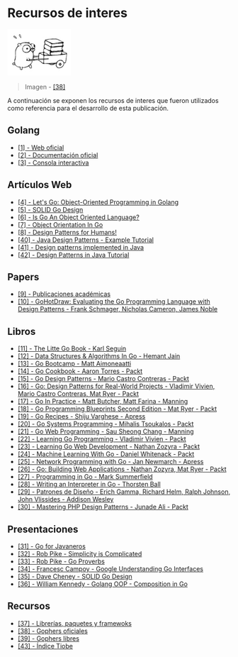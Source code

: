 # Recursos de interes

![](/assets/ref.png)

> Imagen - [\[38\]](recursos.md)

A continuación se exponen los recursos de interes que fueron utilizados como referencia para el desarrollo de esta publicación.

## Golang

* [\[1\] - Web oficial](https://golang.org/)
* [\[2\] - Documentación oficial](https://golang.org/doc/)
* [\[3\] - Consola interactiva](https://play.golang.org/)

## Artículos Web

* [\[4\] - Let's Go: Object-Oriented Programming in Golang](https://code.tutsplus.com/tutorials/lets-go-object-oriented-programming-in-golang--cms-26540)
* [\[5\] - SOLID Go Design](https://dave.cheney.net/2016/08/20/solid-go-design)
* [\[6\] - Is Go An Object Oriented Language?](http://spf13.com/post/is-go-object-oriented/)
* [\[7\] - Object Orientation In Go](https://katcipis.github.io/blog/object-orientation-go/)
* [\[8\] - Design Patterns for Humans!](https://github.com/kamranahmedse/design-patterns-for-humans)
* [\[40\] - Java Design Patterns - Example Tutorial](https://www.journaldev.com/1827/java-design-patterns-example-tutorial)
* [\[41\] - Design patterns implemented in Java](http://java-design-patterns.com/)
* [\[42\] - Design Patterns in Java Tutorial](https://www.tutorialspoint.com/design_pattern/)

## Papers

* [\[9\] - Publicaciones académicas](https://github.com/golang/go/wiki/ResearchPapers)
* [\[10\] - GoHotDraw: Evaluating the Go Programming Language with Design Patterns - Frank Schmager, Nicholas Cameron, James Noble](http://citeseerx.ist.psu.edu/viewdoc/download?doi=10.1.1.188.5524&rep=rep1&type=pdf)

## Libros

* [\[11\] - The Litte Go Book - Karl Seguin](https://github.com/karlseguin/the-little-go-book)
* [\[12\] - Data Structures & Algorithms In Go - Hemant Jain](https://www.amazon.com/Data-Structures-Algorithms-Hemant-Jain-ebook/dp/B075TBM9KS)
* [\[13\] - Go Bootcamp - Matt Aimoneaatti](http://www.golangbootcamp.com/)
* [\[14\] - Go Cookbook - Aaron Torres - Packt](https://www.packtpub.com/application-development/go-cookbook)
* [\[15\] - Go Design Patterns - Mario Castro Contreras - Packt](https://www.packtpub.com/application-development/go-design-patterns)
* [\[16\] - Go: Design Patterns for Real-World Projects - Vladimir Vivien, Mario Castro Contreras, Mat Ryer - Packt](https://www.packtpub.com/application-development/go-design-patterns-real-world-projects)
* [\[17\] - Go In Practice - Matt Butcher, Matt Farina - Manning](https://www.manning.com/books/go-in-practice)
* [\[18\] - Go Programming Blueprints Second Edition - Mat Ryer - Packt](https://www.packtpub.com/application-development/go-programming-blueprints-second-edition)
* [\[19\] - Go Recipes - Shiju Varghese - Apress](https://www.apress.com/br/book/9781484211892)
* [\[20\] - Go Systems Programming - Mihalis Tsoukalos - Packt](https://www.packtpub.com/networking-and-servers/go-systems-programming)
* [\[21\] - Go Web Programming - Sau Sheong Chang - Manning](https://www.manning.com/books/go-web-programming)
* [\[22\] - Learning Go Programming - Vladimir Vivien - Packt](https://www.packtpub.com/application-development/learning-go-programming)
* [\[23\] - Learning Go Web Development - Nathan Zozyra - Packt](https://www.packtpub.com/web-development/learning-go-web-development)
* [\[24\] - Machine Learning With Go - Daniel Whitenack - Packt](https://www.packtpub.com/big-data-and-business-intelligence/machine-learning-go)
* [\[25\] - Network Programming with Go - Jan Newmarch - Apress](https://www.apress.com/de/book/9781484226919)
* [\[26\] - Go: Building Web Applications - Nathan Zozyra, Mat Ryer - Packt](https://www.packtpub.com/application-development/go-building-web-applications)
* [\[27\] - Programming in Go - Mark Summerfield](https://www.amazon.com/Programming-Go-Creating-Applications-Developers/dp/0321774639)
* [\[28\] - Writing an Interpreter in Go - Thorsten Ball](https://interpreterbook.com/)
* [\[29\] - Patrones de Diseño - Erich Gamma, Richard Helm, Ralph Johnson, John Vlissides - Addison Wesley](https://www.amazon.es/Patrones-diseño-Erich-Gamma/dp/8478290591)
* [\[30\] - Mastering PHP Design Patterns - Junade Ali - Packt](https://www.packtpub.com/application-development/mastering-php-design-patterns)

## Presentaciones

* [\[31\] - Go for Javaneros](https://talks.golang.org/2014/go4java.slide#1)
* [\[32\] - Rob Pike - Simplicity is Complicated](https://www.youtube.com/watch?v=rFejpH_tAHM)
* [\[33\] - Rob Pike - Go Proverbs](https://www.youtube.com/watch?v=PAAkCSZUG1c)
* [\[34\] - Francesc Campoy - Google Understanding Go Interfaces](https://www.youtube.com/watch?v=F4wUrj6pmSI)
* [\[35\] - Dave Cheney - SOLID Go Design](https://www.youtube.com/watch?v=zzAdEt3xZ1M)
* [\[36\] - William Kennedy - Golang OOP - Composition in Go](https://www.youtube.com/watch?v=194blNHDdd0)

## Recursos

* [\[37\] - Librerías, paquetes y framewoks](https://github.com/avelino/awesome-go)
* [\[38\] - Gophers oficiales](https://golang.org/doc/gopher/)
* [\[39\] - Gophers libres](https://github.com/golang-samples/gopher-vector)
* [\[43\] - Índice Tiobe](https://www.tiobe.com/tiobe-index/)

